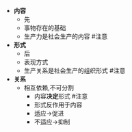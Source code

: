 - **内容**
	- 先
	- 事物存在的基础
	- 生产力是社会生产的内容 #注意
- **形式**
	- 后
	- 表现方式
	- 生产关系是社会生产的组织形式 #注意
- **关系**
	- 相互依赖,不可分割
		- 内容**决定**形式 #注意
		- 形式反作用于内容
		- 适应->促进
		- 不适应->抑制 <!--SR:!2022-10-13,1,230-->